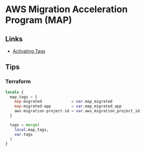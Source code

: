 # AWS Migration Acceleration Program (MAP)

## Links

- [Activating Tags](https://s3-us-west-2.amazonaws.com/map-2.0-customer-documentation/html/latest/en/2-activate_tags.html)

## Tips

### Terraform

```tf
locals {
  map_tags = {
    map-migrated             = var.map_migrated
    map-migrated-app         = var.map_migrated_app
    aws-migration-project-id = var.aws_migration_project_id
  }

  tags = merge(
    local.map_tags,
    var.tags
  )
}
```
